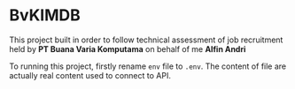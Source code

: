 # BvKIMDB

This project built in order to follow technical assessment of job recruitment held by **PT Buana Varia Komputama** on behalf of me **Alfin Andri**

To running this project, firstly rename `env` file to `.env`. The content of file are actually real content used to connect to API.
